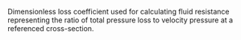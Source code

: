 ﻿Dimensionless loss coefficient used for calculating fluid resistance representing the ratio of total pressure loss to velocity pressure at a referenced cross-section.
